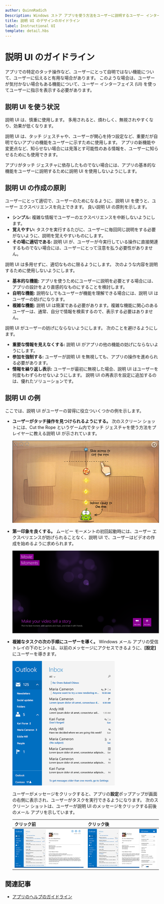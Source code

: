```yaml
---
author: QuinnRadich
Description: Windows ストア アプリを使う方法をユーザーに説明するユーザー インターフェイス (UI) をデザインします。
title: 説明 UI のデザインのガイドライン
label: Instructional UI
template: detail.hbs
---
```


# 説明 UI のガイドライン



アプリでの特定のタッチ操作など、ユーザーにとって自明ではない機能について、ユーザーに伝えると有用な場合があります。 このような場合は、ユーザーが気付かない場合もある機能について、ユーザー インターフェイス (UI) を使ってユーザーに指示を表示する必要があります。

## <span id="when_to_use_instructional_ui"></span><span id="WHEN_TO_USE_INSTRUCTIONAL_UI"></span>説明 UI を使う状況

説明 UI は、慎重に使用します。 多用されると、煩わしく、無視されやすくなり、効果が低くなります。

説明 UI は、タッチ ジェスチャや、ユーザーが関心を持つ設定など、重要だが自明でないアプリの機能をユーザーに示すために使用します。 アプリの新機能や変更点など、知らせない場合には見落とす可能性のある情報を、ユーザーに知らせるためにも使用できます。

アプリがタッチ ジェスチャに依存したものでない場合には、アプリの基本的な機能をユーザーに説明するために説明 UI を使用しないようにします。

## <span id="writing_instructional_ui"></span><span id="WRITING_INSTRUCTIONAL_UI"></span>説明 UI の作成の原則

ユーザーにとって適切で、ユーザーのためになるように、説明 UI を使うと、ユーザー エクスペリエンスを向上できます。 良い説明 UI の原則を示します。

-   **シンプル:** 複雑な情報でユーザーのエクスペリエンスを中断しないようにします。
-   **覚えやすい:** タスクを実行するたびに、ユーザーに毎回同じ説明をする必要がないように、説明を覚えやすいものにします。
-   **その場に適切である:** 説明 UI が、ユーザーが今実行している操作に直接関連するものでない場合には、ユーザーにとって注意を払う必要性がありません。

説明 UI は多用せずに、適切なものに限るようにします。 次のような内容を説明するために使用しないようにします。

-   **基本的な機能:** アプリを使うためにユーザーに説明を必要とする場合には、アプリの設計をより直感的なものにすることを検討します。
-   **自明な機能:** 説明なしでもユーザーが機能を理解できる場合には、説明 UI はユーザーの妨げになります。
-   **複雑な機能:** 説明 UI は簡潔である必要があります。複雑な機能に関心のあるユーザーは、通常、自分で情報を検索するので、表示する必要はありません。

説明 UI がユーザーの妨げにならないようにします。 次のことを避けるようにします。

-   **重要な情報を見えなくする:** 説明 UI がアプリの他の機能の妨げにならないようにします。
-   **参加を強制する:** ユーザーが説明 UI を無視しても、アプリの操作を進められる必要があります。
-   **情報を繰り返し表示:** ユーザーが最初に無視した場合、説明 UI はユーザーを何度もわずらわせないようにします。 説明 UI の再表示を設定に追加するのは、優れたソリューションです。

## <span id="examples_of_instructional_ui"></span><span id="EXAMPLES_OF_INSTRUCTIONAL_UI"></span>説明 UI の例

ここでは、説明 UI がユーザーの習得に役立ついくつかの例を示します。

-   **ユーザーがタッチ操作を見つけられるようにする。** 次のスクリーン ショットには、Cut the Rope というゲーム内でタッチ ジェスチャを使う方法をプレイヤーに教える説明 UI が示されています。

    ![説明 UI のメッセージ ("縄を切るには、縄を横切るようにスライド") が表示されているゲームのスクリーン ショット](images/in-game-controls-3.png)

-   **第一印象を良くする。** ムービー モーメントの初回起動時には、ユーザー エクスペリエンスが妨げられることなく、説明 UI で、ユーザーはビデオの作成を始めるように求められます。

    ![ムービー モーメント アプリの起動面](images/instructional-ui-movie.png)

-   **複雑なタスクの次の手順にユーザーを導く。** Windows メール アプリの受信トレイの下のヒントは、以前のメッセージにアクセスできるように、**[設定]** にユーザーを導きます。

    ![説明 UI のメッセージが表示された Windows メール アプリのスクリーン ショット (一部)](images/instructional-ui-mail-inbox.png)

    ユーザーがメッセージをクリックすると、アプリの**設定**ポップアップが画面の右側に表示され、ユーザーがタスクを実行できるようになります。 次のスクリーン ショットは、ユーザーが説明 UI のメッセージをクリックする前後のメール アプリを示しています。

    | クリック前                                                               | クリック後                                                                                                        |
    |----------------------------------------------------------------------|--------------------------------------------------------------------------------------------------------------|
    | ![Windows メール アプリのスクリーン ショット](images/instructional-ui-mail.png) | ![設定ポップアップが表示された Windows メール アプリのスクリーン ショット](images/instructional-ui-mail-flyout.png) |

## <span id="related_topics"></span>関連記事

* [アプリのヘルプのガイドライン](guidelines-for-app-help.md)


<!--HONumber=May16_HO2-->


